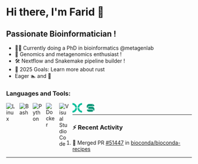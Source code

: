 # Hi there, I'm Farid 👋

## Passionate Bioinformatician !

- :student: Currently doing a PhD in bioinformatics @metagenlab
- :dna: Genomics and metagenomics enthusiast !
- :hammer_and_wrench: Nextflow and Snakemake pipeline builder !
- 🥅 2025 Goals: Learn more about rust
- Eager :swimmer: and :bicyclist:

### Languages and Tools:
[<img align="left" alt="Linux" width="26px" src="https://cdn.jsdelivr.net/gh/devicons/devicon/icons/linux/linux-original.svg" style="padding-right:10px;" />](https://www.linux.org/)
[<img align="left" alt="Bash" width="26px" src="https://cdn.jsdelivr.net/gh/devicons/devicon@latest/icons/bash/bash-original.svg" style="padding-right:10px;" />](https://www.gnu.org/software/bash/manual/)
[<img align="left" alt="Python" width="26px" src="https://cdn.jsdelivr.net/gh/devicons/devicon/icons/python/python-original.svg" style="padding-right:10px" />](https://www.python.org/)
[<img align="left" alt="Docker" width="26px" src="https://cdn.jsdelivr.net/gh/devicons/devicon/icons/docker/docker-original.svg" style="padding-right:10px" />](https://docs.docker.com/)
[<img align="left" alt="Visual Studio Code" width="26px" src="https://cdn.jsdelivr.net/gh/devicons/devicon/icons/vscode/vscode-original.svg" style="padding-right:10px;" />](https://code.visualstudio.com/)
[<img align="left" alt="Nextflow" width="26px" src="https://raw.githubusercontent.com/nextflow-io/trademark/26e6fbc0830b0ff2b1af9df279cd22a48f37e14d/nextflow-icon.svg" style="padding-right:10px;"/>](https://www.nextflow.io/)
[<img align="left" alt="Snakemake" width="26px" src="https://raw.githubusercontent.com/snakemake/snakemake/9504bf49fc0cf1258c9844ddd02d7f1c42eb262b/docs/_static/logo-snake.svg"/>](https://snakemake.github.io/)

<br />


---

### :zap: Recent Activity

<!--START_SECTION:activity-->
1. 🎉 Merged PR [#51447](https://github.com/bioconda/bioconda-recipes/pull/51447) in [bioconda/bioconda-recipes](https://github.com/bioconda/bioconda-recipes/)
<!--END_SECTION:activity-->

---
